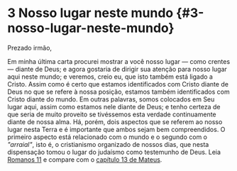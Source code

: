 # 3 Nosso lugar neste mundo {#3-nosso-lugar-neste-mundo}

Prezado irmão,

Em minha última carta procurei mostrar a você nosso lugar — como crentes — diante de Deus; e agora gostaria de dirigir sua atenção para nosso lugar aqui neste mundo; e veremos, creio eu, que isto também está ligado a Cristo. Assim como é certo que estamos identificados com Cristo diante de Deus no que se refere à nossa posição, estamos também identificados com Cristo diante do mundo. Em outras palavras, somos colocados em Seu lugar aqui, assim como estamos nele diante de Deus; e tenho certeza de que seria de muito proveito se tivéssemos esta verdade continuamente diante de nossa alma. Há, porém, dois aspectos que se referem ao nosso lugar nesta Terra e é importante que ambos sejam bem compreendidos. O primeiro aspecto está relacionado com o mundo e o segundo com o _&quot;arraial&quot;_, isto é, o cristianismo organizado de nossos dias, que nesta dispensação tomou o lugar do judaísmo como testemunho de Deus. Leia [Romanos 11](http://rm:11/) e compare com o [capítulo 13 de Mateus](http://bibliaonline.com.br/acf/mt/13).